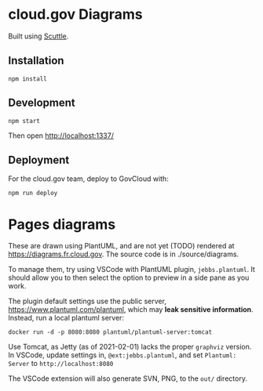 # cloud.gov Diagrams

Built using [Scuttle](https://github.com/rogeruiz/scuttle).

## Installation

```shell
npm install
```

## Development

```shell
npm start
```

Then open [http://localhost:1337/](http://localhost:1337/)

## Deployment

For the cloud.gov team, deploy to GovCloud with:

```shell
npm run deploy
```

# Pages diagrams

These are drawn using PlantUML, and are not yet (TODO) rendered at
https://diagrams.fr.cloud.gov. The source code is in ./source/diagrams.

To manage them, try using VSCode with PlantUML plugin, `jebbs.plantuml`. It should allow you to 
then select the  option to preview in a side pane as you work.

The plugin default settings use the public server,
https://www.plantuml.com/plantuml, which may **leak
sensitive information**. Instead, run a local plantuml server: 

```
docker run -d -p 8080:8080 plantuml/plantuml-server:tomcat
```

Use Tomcat, as Jetty (as of 2021-02-01) lacks the proper `graphviz`
version.  In VSCode, update settings in, `@ext:jebbs.plantuml`, and set 
`Plantuml: Server` to `http://localhost:8080`

The VSCode extension will also generate SVN, PNG, to the `out/` directory.

